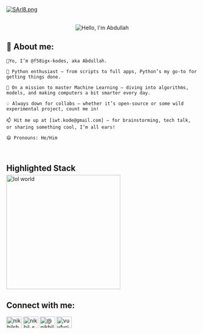 [![SArl8.png](https://s11.gifyu.com/images/SArl8.png)](https://gifyu.com/image/SArl8)</br></br>
<div align="center"><img src="https://readme-typing-svg.herokuapp.com?font=Ubuntu&weight=700&size=40&pause=1000&color=E6F7E0&background=4230FF00&center=true&width=500&height=75&lines=Hello%F0%9F%91%8B%2C+I'm+Abdullah%F0%9F%99%8B;Nice+to+Meet+you%F0%9F%98%8A" alt="Hello, I'm Abdullah"></div>

## 🧐 About me:


`👋Yo, I’m @f58igx-kodes, aka Abdullah.`

`🐍 Python enthusiast – from scripts to full apps, Python’s my go-to for getting things done.`

`🌱 On a mission to master Machine Learning – diving into algorithms, models, and making computers a bit smarter every day.`

`💡 Always down for collabs – whether it’s open-source or some wild experimental project, count me in!`

`📫 Hit me up at [iwt.kode@gmail.com] – for brainstorming, tech talk, or sharing something cool, I’m all ears!`

`😄 Pronouns: He/Him`

</br>


<h2 align="left" style="margin-bottom: 5px;">  Highlighted Stack </h2>
<div align="left" style="margin-top: 0;">
   <a href="https://gifyu.com/image/SADgg">
      <img src="https://s11.gifyu.com/images/SADgg.png" alt="lol world" border="0" width="300" />
   </a>
</div>


## Connect with me:
<p align="left">
<a href="https://youtu.be/dQw4w9WgXcQ?feature=shared" target="blank"><img align="center" src="https://raw.githubusercontent.com/rahuldkjain/github-profile-readme-generator/master/src/images/icons/Social/facebook.svg" alt="nikhilshuklaaa" height="30" width="40" /></a>
<a href="https://youtu.be/dQw4w9WgXcQ?feature=shared" target="blank"><img align="center" src="https://raw.githubusercontent.com/rahuldkjain/github-profile-readme-generator/master/src/images/icons/Social/instagram.svg" alt="nikhil_shuklaa" height="30" width="40" /></a>
<a href="https://youtu.be/dQw4w9WgXcQ?feature=shared" target="blank"><img align="center" src="https://raw.githubusercontent.com/rahuldkjain/github-profile-readme-generator/master/src/images/icons/Social/youtube.svg" alt="@nikhilshuklayt" height="30" width="40" /></a>
<a href="https://youtu.be/dQw4w9WgXcQ?feature=shared" target="blank"><img align="center" src="https://raw.githubusercontent.com/rahuldkjain/github-profile-readme-generator/master/src/images/icons/Social/discord.svg" alt="vuvfyrjJ2Q" height="30" width="40" /></a>
</p>

